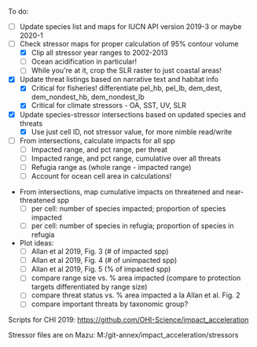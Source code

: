 To do:

* [ ] Update species list and maps for IUCN API version 2019-3 or maybe 2020-1
* [ ] Check stressor maps for proper calculation of 95% contour volume
    * [X] Clip all stressor year ranges to 2002-2013
    * [ ] Ocean acidification in particular!
    * [ ] While you're at it, crop the SLR raster to just coastal areas!
* [X] Update threat listings based on narrative text and habitat info
    * [X] Critical for fisheries! differentiate pel_hb, pel_lb, dem_dest, dem_nondest_hb, dem_nondest_lb
    * [X] Critical for climate stressors - OA, SST, UV, SLR
* [x] Update species-stressor intersections based on updated species and threats
    * [x] Use just cell ID, not stressor value, for more nimble read/write
* [ ] From intersections, calculate impacts for all spp
    * [ ] Impacted range, and pct range, per threat
    * [ ] Impacted range, and pct range, cumulative over all threats
    * [ ] Refugia range as (whole range - impacted range)
    * [ ] Account for ocean cell area in calculations!
* From intersections, map cumulative impacts on threatened and near-threatened spp
    * [ ] per cell: number of species impacted; proportion of species impacted
    * [ ] per cell: number of species in refugia; proportion of species in refugia
* Plot ideas:
    * [ ] Allan et al 2019, Fig. 3 (# of impacted spp)
    * [ ] Allan et al 2019, Fig. 4 (# of unimpacted spp) 
    * [ ] Allan et al 2019, Fig. 5 (% of impacted spp)
    * [ ] compare range size vs. % area impacted (compare to protection targets differentiated by range size)
    * [ ] compare threat status vs. % area impacted a la Allan et al. Fig. 2
    * [ ] compare important threats by taxonomic group?
    
Scripts for CHI 2019: https://github.com/OHI-Science/impact_acceleration

Stressor files are on Mazu: M:/git-annex/impact_acceleration/stressors
